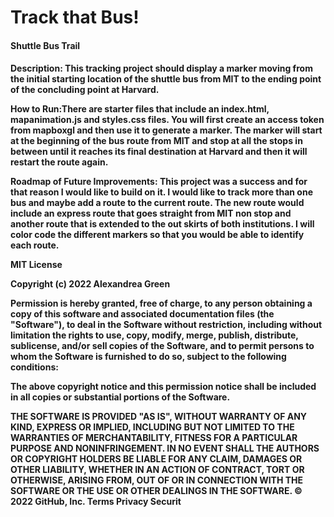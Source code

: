 # Track that Bus!
<h4>Shuttle Bus Trail<h4>
  
Description: This tracking project should display a marker moving from the initial starting location of the shuttle bus from MIT to the ending point of the concluding point at Harvard.

How to Run:There are starter files that include an index.html, mapanimation.js and styles.css files. You will first create an access token from mapboxgl and then use it to generate a marker. The marker will start at the beginning of the bus route from MIT and stop at all the stops in between until it reaches its final destination at Harvard and then it will restart the route again.
  
Roadmap of Future Improvements: This project was a success and for that reason I would like to build on it. I would like to track more than one bus and maybe add a route to the current route. The new route would include an express route that goes straight from MIT non stop and another route that is extended to the out skirts of both institutions. I will color code the different markers so that you would be able to identify each route.

  MIT License

Copyright (c) 2022 Alexandrea Green

Permission is hereby granted, free of charge, to any person obtaining a copy
of this software and associated documentation files (the "Software"), to deal
in the Software without restriction, including without limitation the rights
to use, copy, modify, merge, publish, distribute, sublicense, and/or sell
copies of the Software, and to permit persons to whom the Software is
furnished to do so, subject to the following conditions:

The above copyright notice and this permission notice shall be included in all
copies or substantial portions of the Software.

THE SOFTWARE IS PROVIDED "AS IS", WITHOUT WARRANTY OF ANY KIND, EXPRESS OR
IMPLIED, INCLUDING BUT NOT LIMITED TO THE WARRANTIES OF MERCHANTABILITY,
FITNESS FOR A PARTICULAR PURPOSE AND NONINFRINGEMENT. IN NO EVENT SHALL THE
AUTHORS OR COPYRIGHT HOLDERS BE LIABLE FOR ANY CLAIM, DAMAGES OR OTHER
LIABILITY, WHETHER IN AN ACTION OF CONTRACT, TORT OR OTHERWISE, ARISING FROM,
OUT OF OR IN CONNECTION WITH THE SOFTWARE OR THE USE OR OTHER DEALINGS IN THE
SOFTWARE.
© 2022 GitHub, Inc.
Terms
Privacy
Securit
